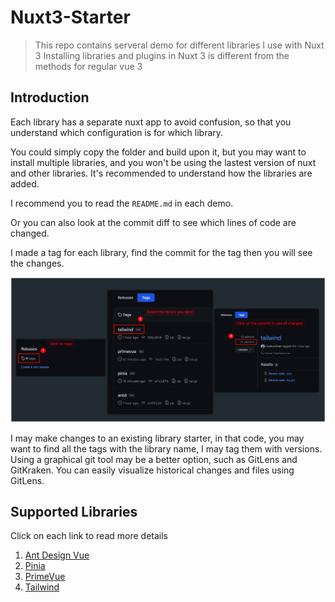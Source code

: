 # Nuxt3-Starter

> This repo contains serveral demo for different libraries I use with Nuxt 3
> Installing libraries and plugins in Nuxt 3 is different from the methods for regular vue 3

## Introduction

Each library has a separate nuxt app to avoid confusion, so that you understand which configuration is for which library.

You could simply copy the folder and build upon it, but you may want to install multiple libraries, and you won't be 
using the lastest version of nuxt and other libraries. It's recommended to understand how the libraries are added.

I recommend you to read the `README.md` in each demo.

Or you can also look at the commit diff to see which lines of code are changed.

I made a tag for each library, find the commit for the tag then you will see the changes.

![image-20220429235452440](assets/image-20220429235452440.png)

I may make changes to an existing library starter, in that code, you may want to find all the tags with the library name, I may tag them with versions. Using a graphical git tool may be a better option, such as GitLens and GitKraken. You can easily visualize historical changes and files using GitLens.

## Supported Libraries

Click on each link to read more details

1. [Ant Design Vue](./antd/README.md)
2. [Pinia](./pinia/README.md)
3. [PrimeVue](./primevue/README.md)
4. [Tailwind](tailwind/README.md)
